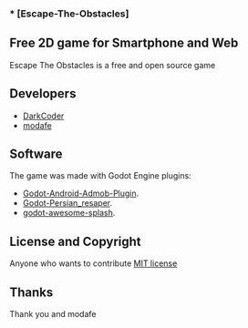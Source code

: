 
### * [Escape-The-Obstacles]

## Free 2D game for Smartphone and Web

Escape The Obstacles is a free and open source game

## Developers 
* [DarkCoder](https://github.com/FDarkCoder)
* [modafe](https://github.com/modafe5124)
## Software

The game was made with Godot Engine
plugins:

* [Godot-Android-Admob-Plugin](https://github.com/Shin-NiL/Godot-Android-Admob-Plugin).
* [Godot-Persian_resaper](https://github.com/2dvision/godot-persian-reshaper).
* [godot-awesome-splash](https://github.com/duongvituan/godot-awesome-splash).

## License and Copyright

Anyone who wants to contribute [MIT license](https://github.com/FDarkCoder/Escape-The-Obstacles/blob/main/LICENSE)

## Thanks

Thank you and modafe
